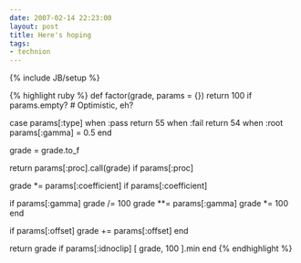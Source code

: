 ```yaml
---
date: 2007-02-14 22:23:00
layout: post
title: Here's hoping
tags:
- technion
---
```

{% include JB/setup %}

{% highlight ruby %}
def factor(grade, params = {})
  return 100 if params.empty? # Optimistic, eh?

  case params[:type]
  when :pass
    return 55
  when :fail
    return 54
  when :root
    params[:gamma] = 0.5
  end

  grade = grade.to_f

  return params[:proc].call(grade) if params[:proc]

  grade *= params[:coefficient] if params[:coefficient]

  if params[:gamma]
    grade /= 100
    grade **= params[:gamma]
    grade *= 100
  end

  if params[:offset]
    grade += params[:offset]
  end

  return grade if params[:idnoclip]
  [ grade, 100 ].min
end
{% endhighlight %}
